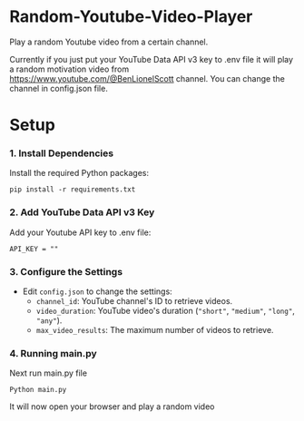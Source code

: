 # Random-Youtube-Video-Player
Play a random Youtube video from a certain channel. 

Currently if you just put your YouTube Data API v3 key to .env file it will play a random motivation video from https://www.youtube.com/@BenLionelScott channel. You can change the channel in config.json file.

# Setup

### 1. Install Dependencies
Install the required Python packages:
```
pip install -r requirements.txt
```

### 2. Add YouTube Data API v3 Key
Add your Youtube API key to .env file:
```
API_KEY = ""
```

### 3. Configure the Settings
- Edit `config.json` to change the settings:
  - `channel_id`: YouTube channel's ID to retrieve videos.
  - `video_duration`: YouTube video's duration (`"short"`, `"medium"`, `"long"`, `"any"`).
  - `max_video_results`: The maximum number of videos to retrieve.


### 4. Running main.py
Next run main.py file
```
Python main.py
```
It will now open your browser and play a random video
